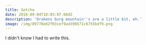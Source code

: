 ```yaml
---
title: Gotcha
date: 2018-09-04T18:03:07.604Z
description: 'Drakens burg mountain''s are a little bit, eh.'
image: /img/89778e82f03cef9ad398571c6755bdf9.png
---
```

I didn't know I had to write this.
